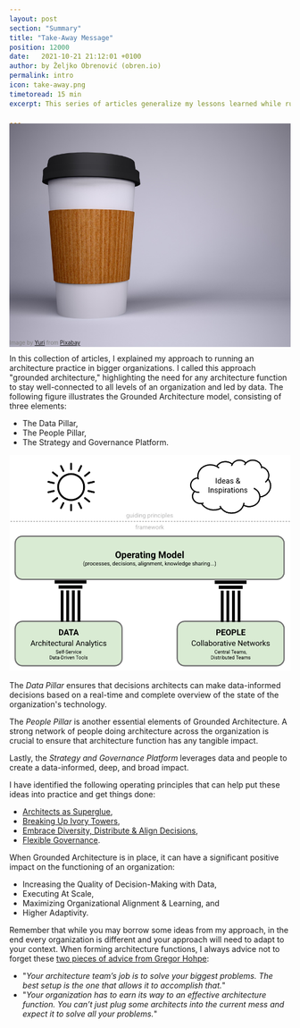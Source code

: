 ```yaml
---
layout: post
section: "Summary"
title: "Take-Away Message"
position: 12000
date:   2021-10-21 21:12:01 +0100
author: by Željko Obrenović (obren.io)
permalink: intro
icon: take-away.png
timetoread: 15 min
excerpt: This series of articles generalize my lessons learned while running an architecture function in global, fast-moving organizations, based on my experience as a Chief Architect at AVIV Group, eBay Classifieds, and Adevinta.

---
```

<img style="margin-top: -20px; width: 100%; height: 400px; object-fit: cover" src="assets/images/arch/coffee-g925bbc46b_1920.jpg">
<div style="font-size: 70%; margin-top: -16px; color: grey; margin-bottom: 12px">
Image by <a href="https://pixabay.com/users/yuri_b-2216431/?utm_source=link-attribution&amp;utm_medium=referral&amp;utm_campaign=image&amp;utm_content=3173047">Yuri</a> from <a href="https://pixabay.com//?utm_source=link-attribution&amp;utm_medium=referral&amp;utm_campaign=image&amp;utm_content=3173047">Pixabay</a>
</div>

In this collection of articles, I explained my approach to running an architecture practice in bigger organizations. I called this approach "grounded architecture," highlighting the need for any architecture function to stay well-connected to all levels of an organization and led by data. The following figure illustrates the Grounded Architecture model, consisting of three elements:
* The Data Pillar,
* The People Pillar,
* The Strategy and Governance Platform.

![](assets/images/model.png)

The *Data Pillar* ensures that decisions architects can make data-informed decisions based on a real-time and complete overview of the state of the organization's technology.

The *People Pillar* is another essential elements of Grounded Architecture. A strong network of people doing architecture across the organization is crucial to ensure that architecture function has any tangible impact.

Lastly, the *Strategy and Governance Platform* leverages data and people to create a data-informed, deep, and broad impact.

I have identified the following operating principles that can help put these ideas into practice and get things done:
* [Architects as Superglue](superglue),
* [Breaking Up Ivory Towers](ivory-towers),
* [Embrace Diversity, Distribute & Align Decisions](diversity),
* [Flexible Governance](governance).

When Grounded Architecture is in place, it can have a significant positive impact on the functioning of an organization:

* Increasing the Quality of Decision-Making with Data,
* Executing At Scale,
* Maximizing Organizational Alignment & Learning, and
* Higher Adaptivity.

Remember that while you may borrow some ideas from my approach, in the end every organization is different and your approach will need to adapt to your context. When forming architecture functions, I always advice not to forget these [two pieces of advice from Gregor Hohpe](https://architectelevator.com/architecture/organizing-architecture/):
 * "*Your architecture team’s job is to solve your biggest problems. The best setup is the one that allows it to accomplish that.*"
 * "*Your organization has to earn its way to an effective architecture function. You can’t just plug some architects into the current mess and expect it to solve all your problems.*"

